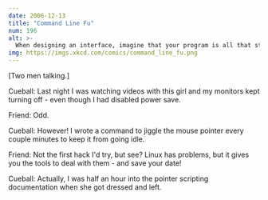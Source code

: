 ```yaml
---
date: 2006-12-13
title: "Command Line Fu"
num: 196
alt: >-
  When designing an interface, imagine that your program is all that stands between the user and hot, sweaty, tangled-bedsheets-fingertips-digging-into-the-back sex.
img: https://imgs.xkcd.com/comics/command_line_fu.png
---
```

[Two men talking.]

Cueball: Last night I was watching videos with this girl and my monitors kept turning off - even though I had disabled power save.

Friend: Odd.

Cueball: However! I wrote a command to jiggle the mouse pointer every couple minutes to keep it from going idle.

Friend: Not the first hack I'd try, but see? Linux has problems, but it gives you the tools to deal with them - and save your date!

Cueball: Actually, I was half an hour into the pointer scripting documentation when she got dressed and left.